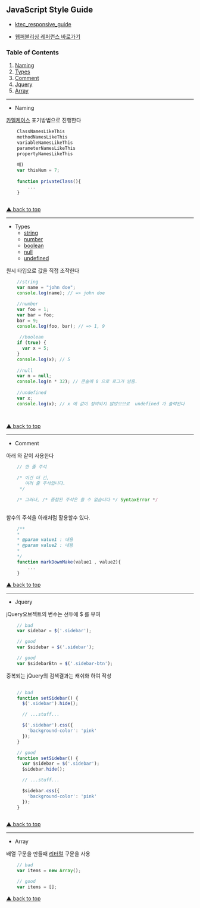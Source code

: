 ## JavaScript Style Guide

- [ktec_responsive_guide](https://github.com/Guide-Line/ktec_responsive_guide)

- [웹퍼블리싱 레퍼런스 바로가기](http://192.168.99.62:777/auction/)

<a name="top"></a>
### Table of Contents

  1. [Naming](#Naming)
  1. [Types](#Types)
  1. [Comment](#Comment)
  1. [Jquery](#Jquery)
  1. [Array](#Array)
  
  
  
  
  
  
  
  
  
  
  
  
  
  
---------------------------------------------------------------------------------------------------------------------------------------------
<a name="Naming"></a>
- Naming  

[카멜케이스](https://ko.wikipedia.org/wiki/%EB%82%99%ED%83%80_%EB%8C%80%EB%AC%B8%EC%9E%90) 표기방법으로 진행한다

```js
    ClassNamesLikeThis
    methodNamesLikeThis
    variableNamesLikeThis
    parameterNamesLikeThis
    propertyNamesLikeThis
    
    예)    
    var thisNum = 7;
    
    function privateClass(){
        ...
    }
    
```

<a href="#top">▲ back to top</a>  

---------------------------------------------------------------------------------------------------------------------------------------------
<a name="Types"></a>
- Types
    - [string](https://www.w3schools.com/js/js_strings.asp)
    - [number](https://www.w3schools.com/js/js_numbers.asp)
    - [boolean](https://www.w3schools.com/js/js_booleans.asp)
    - [null](https://developer.mozilla.org/en-US/docs/Web/JavaScript/Reference/Global_Objects/null)
    - [undefined](https://www.w3schools.com/jsref/jsref_undefined.asp)
    
원시 타입으로 값을 직접 조작한다
    
```js
    //string
    var name = "john doe";
    console.log(name); // => john doe

    //number
    var foo = 1;
    var bar = foo;
    bar = 9;    
    console.log(foo, bar); // => 1, 9
    
     //boolean
    if (true) {
      var x = 5;
    }
    console.log(x); // 5
    
    //null
    var n = null;
    console.log(n * 32); // 콘솔에 0 으로 로그가 남음.   
    
    //undefined
    var x;
    console.log(x); // x 에 값이 정의되지 않았으므로  undefined 가 출력된다
    
    
```

<a href="#top">▲ back to top</a>

---------------------------------------------------------------------------------------------------------------------------------------------
<a name="Comment"></a>
- Comment

아래 와 같이 사용한다

```js
    // 한 줄 주석

    /* 이건 더 긴,
       여러 줄 주석입니다.
     */

    /* 그러나, /* 중첩된 주석은 쓸 수 없습니다 */ SyntaxError */
    
```

함수의 주석을 아래처럼 활용할수 있다.

```js
    /**
    *
    * @param value1 : 내용
    * @param value2 : 내용
    *
    */
    function markDownMake(value1 , value2){
        ...    
    }

```


<a href="#top">▲ back to top</a>

---------------------------------------------------------------------------------------------------------------------------------------------
<a name="Jquery"></a>
- Jquery

jQuery오브젝트의 변수는 선두에 $ 를 부여

```js
    // bad
    var sidebar = $('.sidebar');

    // good
    var $sidebar = $('.sidebar');

    // good
    var $sidebarBtn = $('.sidebar-btn');

```
중복되는 jQuery의 검색결과는 캐쉬화 하여 작성

```js
    
    // bad
    function setSidebar() {
      $('.sidebar').hide();

      // ...stuff...

      $('.sidebar').css({
        'background-color': 'pink'
      });
    }

    // good
    function setSidebar() {
      var $sidebar = $('.sidebar');
      $sidebar.hide();

      // ...stuff...

      $sidebar.css({
        'background-color': 'pink'
      });
    }
    
```

<a href="#top">▲ back to top</a>

---------------------------------------------------------------------------------------------------------------------------------------------
<a name="Array"></a>
- Array

배열 구문을 만들때 [리터럴](http://kssong.tistory.com/26) 구문을 사용

```js
    // bad
    var items = new Array();

    // good
    var items = [];

```

<a href="#top">▲ back to top</a>
